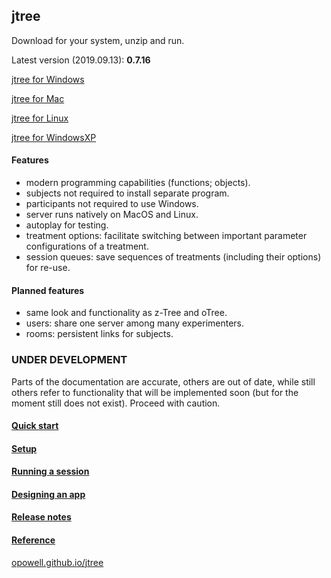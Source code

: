 ## jtree
Download for your system, unzip and run.

Latest version (2019.09.13): **0.7.16**

<a href='https://github.com/opowell/jtree/releases/latest/download/jtree-0.7.16-win.zip'>jtree for Windows</a>

<a href='https://github.com/opowell/jtree/releases/latest/download/jtree-0.7.16-macos.zip'>jtree for Mac</a>

<a href='https://github.com/opowell/jtree/releases/latest/download/jtree-0.7.16-linux.zip'>jtree for Linux</a>

<a href='https://github.com/opowell/jtree/releases/latest/download/jtree-0.7.16-winxp.zip'>jtree for WindowsXP</a>

#### Features
- modern programming capabilities (functions; objects).
- subjects not required to install separate program.
- participants not required to use Windows.
- server runs natively on MacOS and Linux.
- autoplay for testing.
- treatment options: facilitate switching between important parameter configurations of a treatment.
- session queues: save sequences of treatments (including their options) for re-use.

#### Planned features
- same look and functionality as z-Tree and oTree.
- users: share one server among many experimenters.
- rooms: persistent links for subjects.

### UNDER DEVELOPMENT
Parts of the documentation are accurate, others are out of date, while still others refer to functionality that will be implemented soon (but for the moment still does not exist). Proceed with caution.

#### <a href='https://opowell.github.io/jtree/reference/tutorial-1-quick-start.html'>Quick start</a>

#### <a href='https://opowell.github.io/jtree/reference/tutorial-2-setup.html'>Setup</a>

#### <a href='https://opowell.github.io/jtree/reference/tutorial-3-running-a-session.html'>Running a session</a>

#### <a href='https://opowell.github.io/jtree/reference/tutorial-4-designing-an-app.html'>Designing an app</a>

#### <a href='https://opowell.github.io/jtree/reference/tutorial-7-release-notes.html'>Release notes</a>

#### <a href='https://opowell.github.io/jtree/reference/index.html'>Reference</a>

<a href='https://opowell.github.io/jtree'>opowell.github.io/jtree</a>
